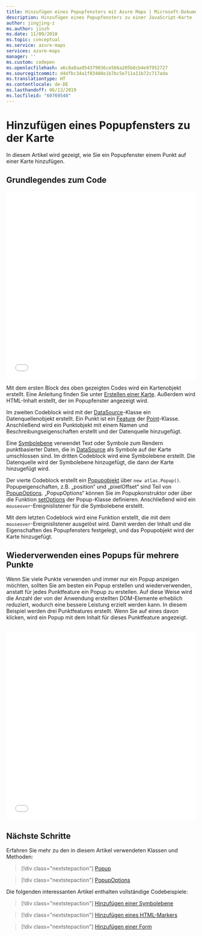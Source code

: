 ```yaml
---
title: Hinzufügen eines Popupfensters mit Azure Maps | Microsoft-Dokumentation
description: Hinzufügen eines Popupfensters zu einer JavaScript-Karte
author: jingjing-z
ms.author: jinzh
ms.date: 11/09/2018
ms.topic: conceptual
ms.service: azure-maps
services: azure-maps
manager: ''
ms.custom: codepen
ms.openlocfilehash: a6c8a8aa954379036ce566a205b8cb4e97952727
ms.sourcegitcommit: d4dfbc34a1f03488e1b7bc5e711a11b72c717ada
ms.translationtype: HT
ms.contentlocale: de-DE
ms.lasthandoff: 06/13/2019
ms.locfileid: "60769548"
---
```

# <a name="add-a-popup-to-the-map"></a>Hinzufügen eines Popupfensters zu der Karte

In diesem Artikel wird gezeigt, wie Sie ein Popupfenster einem Punkt auf einer Karte hinzufügen.

## <a name="understand-the-code"></a>Grundlegendes zum Code

<a id="addAPopup"></a>

<iframe height='500' scrolling='no' title='Hinzufügen eines Popupfensters mit Azure Maps' src='//codepen.io/azuremaps/embed/MPRPvz/?height=500&theme-id=0&default-tab=js,result&embed-version=2&editable=true' frameborder='no' allowtransparency='true' allowfullscreen='true' style='width: 100%;'>Sehen Sie sich bei <a href='https://codepen.io'>CodePen</a> die Informationen unter <a href='https://codepen.io/azuremaps/pen/MPRPvz/'>Add a pop up using Azure Maps</a> (Hinzufügen eines Popupfensters mit Azure Maps) von Azure Maps (<a href='https://codepen.io/azuremaps'>@azuremaps</a>) an.
</iframe>

Mit dem ersten Block des oben gezeigten Codes wird ein Kartenobjekt erstellt. Eine Anleitung finden Sie unter [Erstellen einer Karte](./map-create.md). Außerdem wird HTML-Inhalt erstellt, der im Popupfenster angezeigt wird.

Im zweiten Codeblock wird mit der [DataSource](https://docs.microsoft.com/javascript/api/azure-maps-control/atlas.source.datasource?view=azure-iot-typescript-latest)-Klasse ein Datenquellenobjekt erstellt. Ein Punkt ist ein [Feature](https://docs.microsoft.com/javascript/api/azure-maps-control/atlas.data.feature?view=azure-iot-typescript-latest) der [Point](https://docs.microsoft.com/javascript/api/azure-maps-control/atlas.data.point?view=azure-iot-typescript-latest)-Klasse. Anschließend wird ein Punktobjekt mit einem Namen und Beschreibungseigenschaften erstellt und der Datenquelle hinzugefügt.

Eine [Symbolebene](https://docs.microsoft.com/javascript/api/azure-maps-control/atlas.layer.symbollayer?view=azure-iot-typescript-latest) verwendet Text oder Symbole zum Rendern punktbasierter Daten, die in [DataSource](https://docs.microsoft.com/javascript/api/azure-maps-control/atlas.source.datasource?view=azure-iot-typescript-latest) als Symbole auf der Karte umschlossen sind.  Im dritten Codeblock wird eine Symbolebene erstellt. Die Datenquelle wird der Symbolebene hinzugefügt, die dann der Karte hinzugefügt wird.

Der vierte Codeblock erstellt ein [Popupobjekt](https://docs.microsoft.com/javascript/api/azure-maps-control/atlas.popup?view=azure-iot-typescript-latest) über `new atlas.Popup()`. Popupeigenschaften, z.B. „position“ und „pixelOffset“ sind Teil von [PopupOptions](/javascript/api/azure-maps-control/atlas.popupoptions). „PopupOptions“ können Sie im Popupkonstruktor oder über die Funktion [setOptions](https://docs.microsoft.com/javascript/api/azure-maps-control/atlas.popup?view=azure-iot-typescript-latest#setoptions-popupoptions-) der Popup-Klasse definieren. Anschließend wird ein `mouseover`-Ereignislistener für die Symbolebene erstellt.

Mit dem letzten Codeblock wird eine Funktion erstellt, die mit dem `mouseover`-Ereignislistener ausgelöst wird. Damit werden der Inhalt und die Eigenschaften des Popupfensters festgelegt, und das Popupobjekt wird der Karte hinzugefügt.

## <a name="reusing-a-popup-with-multiple-points"></a>Wiederverwenden eines Popups für mehrere Punkte

Wenn Sie viele Punkte verwenden und immer nur ein Popup anzeigen möchten, sollten Sie am besten ein Popup erstellen und wiederverwenden, anstatt für jedes Punktfeature ein Popup zu erstellen. Auf diese Weise wird die Anzahl der von der Anwendung erstellten DOM-Elemente erheblich reduziert, wodurch eine bessere Leistung erzielt werden kann. In diesem Beispiel werden drei Punktfeatures erstellt. Wenn Sie auf eines davon klicken, wird ein Popup mit dem Inhalt für dieses Punktfeature angezeigt.

<br/>

<iframe height='500' scrolling='no' title='Wiederverwenden eines Popups für mehrere Stecknadeln' src='//codepen.io/azuremaps/embed/rQbjvK/?height=500&theme-id=0&default-tab=js,result&embed-version=2&editable=true' frameborder='no' allowtransparency='true' allowfullscreen='true' style='width: 100%;'>Informationen hierzu finden Sie unter <a href='https://codepen.io/azuremaps/pen/rQbjvK/'>Reusing Popup with Multiple Pins</a> (Wiederverwenden eines Popups mit mehreren Stecknadeln) von Azure Maps (<a href='https://codepen.io/azuremaps'>@azuremaps</a>) auf <a href='https://codepen.io'>CodePen</a>.
</iframe>

## <a name="next-steps"></a>Nächste Schritte

Erfahren Sie mehr zu den in diesem Artikel verwendeten Klassen und Methoden:

> [!div class="nextstepaction"]
> [Popup](https://docs.microsoft.com/javascript/api/azure-maps-control/atlas.popup?view=azure-iot-typescript-latest)

> [!div class="nextstepaction"]
> [PopupOptions](https://docs.microsoft.com/javascript/api/azure-maps-control/atlas.popupoptions?view=azure-iot-typescript-latest)

Die folgenden interessanten Artikel enthalten vollständige Codebeispiele:

> [!div class="nextstepaction"]
> [Hinzufügen einer Symbolebene](./map-add-pin.md)

> [!div class="nextstepaction"]
> [Hinzufügen eines HTML-Markers](./map-add-custom-html.md)

> [!div class="nextstepaction"]
> [Hinzufügen einer Form](./map-add-shape.md)